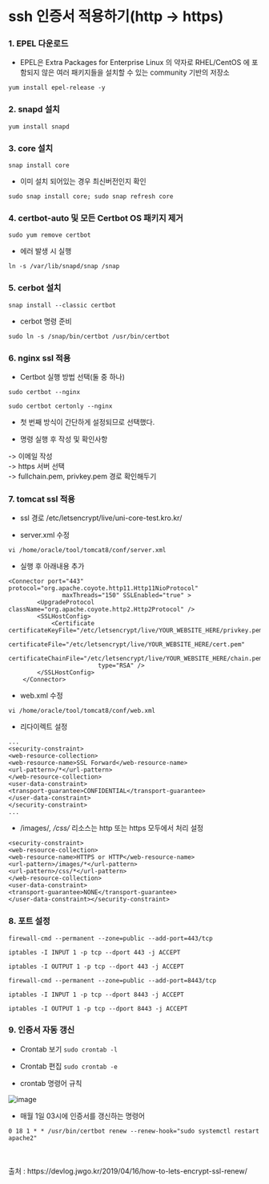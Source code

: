 <h1>ssh 인증서 적용하기(http -> https)</h1>

<h3>1. EPEL 다운로드 </h3>

 - EPEL은 Extra Packages for Enterprise Linux 의 약자로 RHEL/CentOS 에 포함되지 않은 여러 패키지들을 설치할 수 있는 community 기반의 저장소

`yum install epel-release -y`

<h3>2. snapd 설치</h3>

`yum install snapd`

<h3>3. core 설치</h3>

`snap install core`

 - 이미 설치 되어있는 경우 최신버전인지 확인

`sudo snap install core; sudo snap refresh core`

<h3>4. certbot-auto 및 모든 Certbot OS 패키지 제거</h3>

`sudo yum remove certbot`

 - 에러 발생 시 실행

`ln -s /var/lib/snapd/snap /snap`

<h3>5. cerbot 설치</h3>

`snap install --classic certbot`

- cerbot 명령 준비

`sudo ln -s /snap/bin/certbot /usr/bin/certbot`

<h3>6. nginx ssl 적용</h3>

 - Certbot 실행 방법 선택(둘 중 하나)

`sudo certbot --nginx`

`sudo certbot certonly --nginx`

- 첫 번째 방식이 간단하게 설정되므로 선택했다.

 - 명령 실행 후 작성 및 확인사항

-> 이메일 작성 <br>
-> https 서버 선택<br>
-> fullchain.pem, privkey.pem 경로 확인해두기<br>


<h3>7. tomcat ssl 적용</h3>

- ssl 경로 /etc/letsencrypt/live/uni-core-test.kro.kr/

- server.xml 수정

`vi /home/oracle/tool/tomcat8/conf/server.xml`

- 실행 후 아래내용 추가

```
<Connector port="443" protocol="org.apache.coyote.http11.Http11NioProtocol"
               maxThreads="150" SSLEnabled="true" >
        <UpgradeProtocol className="org.apache.coyote.http2.Http2Protocol" />
        <SSLHostConfig>
            <Certificate certificateKeyFile="/etc/letsencrypt/live/YOUR_WEBSITE_HERE/privkey.pem"
                         certificateFile="/etc/letsencrypt/live/YOUR_WEBSITE_HERE/cert.pem"
                         certificateChainFile="/etc/letsencrypt/live/YOUR_WEBSITE_HERE/chain.pem"
                         type="RSA" />
        </SSLHostConfig>
    </Connector>
```

- web.xml 수정

`vi /home/oracle/tool/tomcat8/conf/web.xml`

- 리다이렉트 설정
```
...
<security-constraint>
<web-resource-collection>
<web-resource-name>SSL Forward</web-resource-name>
<url-pattern>/*</url-pattern>
</web-resource-collection>
<user-data-constraint>
<transport-guarantee>CONFIDENTIAL</transport-guarantee>
</user-data-constraint>
</security-constraint>
...
```

- /images/*, /css/* 리소스는 http 또는 https 모두에서 처리 설정

```
<security-constraint>    
<web-resource-collection>        
<web-resource-name>HTTPS or HTTP</web-resource-name>       
<url-pattern>/images/*</url-pattern>        
<url-pattern>/css/*</url-pattern>    
</web-resource-collection>    
<user-data-constraint>       
<transport-guarantee>NONE</transport-guarantee>   
</user-data-constraint></security-constraint>
```

<h3>8. 포트 설정</h3>

`firewall-cmd --permanent --zone=public --add-port=443/tcp`

`iptables -I INPUT 1 -p tcp --dport 443 -j ACCEPT`

`iptables -I OUTPUT 1 -p tcp --dport 443 -j ACCEPT`

`firewall-cmd --permanent --zone=public --add-port=8443/tcp`

`iptables -I INPUT 1 -p tcp --dport 8443 -j ACCEPT`

`iptables -I OUTPUT 1 -p tcp --dport 8443 -j ACCEPT`

<h3>9. 인증서 자동 갱신</h3>

 - Crontab 보기
`sudo crontab -l`

 - Crontab 편집
`sudo crontab -e`

 - crontab 명령어 규칙

![image](https://user-images.githubusercontent.com/74536458/180174472-0249b1e2-d09a-4a71-ba82-00548e2e0bdc.png)

 - 매월 1일 03시에 인증서를 갱신하는 명령어

`0 18 1 * * /usr/bin/certbot renew --renew-hook="sudo systemctl restart apache2"`

<br>
<br>
출처 : https://devlog.jwgo.kr/2019/04/16/how-to-lets-encrypt-ssl-renew/
